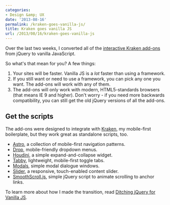 ```yaml
---
categories:
- Design &amp; UX
date: '2013-08-16'
permalink: /kraken-goes-vanilla-js/
title: Kraken goes vanilla JS
url: /2013/08/16/kraken-goes-vanilla-js
---
```


Over the last two weeks, I converted all of the <a href="http://cferdinandi.github.io/kraken/addons.html">interactive Kraken add-ons</a> from jQuery to vanilla JavaScript.

So what's that mean for you? A few things:
<!--more-->
<ol>
<li>Your sites will be faster. Vanilla JS is a <em>lot</em> faster than using a framework.</li>
<li>If you still want or need to use a framework, you can pick any one you want. The add-ons will work with any of them.</li>
<li>The add-ons will only work with modern, HTML5-standards browsers (that means IE 9 and higher). Don't worry - if you need more backwards compatibility, you can still get the old jQuery versions of all the add-ons.</li>
</ol>

<h2>Get the scripts</h2>

The add-ons were designed to integrate with <a href="http://cferdinandi.github.io/kraken/">Kraken</a>, my mobile-first boilerplate, but they work great as standalone scripts, too.

<ul>
<li><a href="http://cferdinandi.github.io/astro/">Astro</a>, a collection of mobile-first navigation patterns.</li>
<li><a href="http://cferdinandi.github.io/drop/">Drop</a>, mobile-friendly dropdown menus.</li>
<li><a href="http://cferdinandi.github.io/houdini/">Houdini</a>, a simple expand-and-collapse widget.</li>
<li><a href="http://cferdinandi.github.io/tabby/">Tabby</a>, lightweight, mobile-first toggle tabs.</li>
<li><a href="http://cferdinandi.github.io/modals/">Modals</a>, simple modal dialogue windows.</li>
<li><a href="http://cferdinandi.github.io/slider/">Slider</a>, a responsive, touch-enabled content slider.</li>
<li><a href="http://cferdinandi.github.io/smooth-scroll/">SmoothScroll.js</a>, simple jQuery script to animate scrolling to anchor links.</li>
</ul>

To learn more about how I made the transition, read <a href="https://gomakethings.com/ditching-jquery-for-vanilla-js/">Ditching jQuery for Vanilla JS</a>.